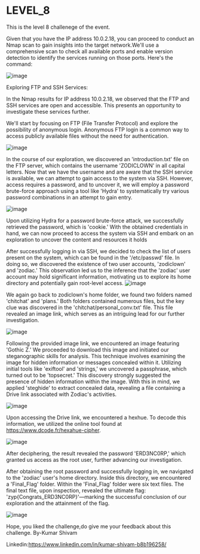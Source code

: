 # LEVEL_8
This is the level 8 challenege of the event.

Given that you have the IP address 10.0.2.18, you can proceed to conduct an Nmap scan to gain insights into the target network.We'll use a comprehensive scan to check all available ports and enable version detection to identify the services running on those ports. Here's the command:

![image](https://github.com/KumarShivam1908/LEVEL_8/assets/119051305/8bcb8283-fd24-4a8f-ab03-11d683d37bc2)

Exploring FTP and SSH Services:

In the Nmap results for IP address 10.0.2.18, we observed that the FTP and SSH services are open and accessible. This presents an opportunity to investigate these services further.

We'll start by focusing on FTP (File Transfer Protocol) and explore the possibility of anonymous login. Anonymous FTP login is a common way to access publicly available files without the need for authentication.

![image](https://github.com/KumarShivam1908/LEVEL_8/assets/119051305/7737379b-9b71-47b2-b8ed-1891bbd581e7)

In the course of our exploration, we discovered an 'introduction.txt' file on the FTP server, which contains the username 'ZODICLOWN' in all capital letters. Now that we have the username and are aware that the SSH service is available, we can attempt to gain access to the system via SSH. However, access requires a password, and to uncover it, we will employ a password brute-force approach using a tool like 'Hydra' to systematically try various password combinations in an attempt to gain entry.

![image](https://github.com/KumarShivam1908/LEVEL_8/assets/119051305/a21f0a10-2cee-4a1d-bb01-42d9b5f13c3e)

Upon utilizing Hydra for a password brute-force attack, we successfully retrieved the password, which is 'cookie.' With the obtained credentials in hand, we can now proceed to access the system via SSH and embark on an exploration to uncover the content and resources it holds

After successfully logging in via SSH, we decided to check the list of users present on the system, which can be found in the '/etc/passwd' file. In doing so, we discovered the existence of two user accounts, 'zodiclown' and 'zodiac.' This observation led us to the inference that the 'zodiac' user account may hold significant information, motivating us to explore its home directory and potentially gain root-level access.
![image](https://github.com/KumarShivam1908/LEVEL_8/assets/119051305/76410b2b-25b0-46dd-9b4f-10100b3c5f8e)



We again go back to zodiclown's home folder, we found two folders named 'chitchat' and 'plans.' Both folders contained numerous files, but the key clue was discovered in the 'chitchat/personal_conv.txt' file. This file revealed an image link, which serves as an intriguing lead for our further investigation.

![image](https://github.com/KumarShivam1908/LEVEL_8/assets/119051305/6856edcd-a3a0-440a-897f-63f1c9bce78f)

Following the provided image link, we encountered an image featuring 'Gothic Z.' We proceeded to download this image and initiated our steganographic skills for analysis. This technique involves examining the image for hidden information or messages concealed within it.
Utilizing initial tools like 'exiftool' and 'strings,' we uncovered a passphrase, which turned out to be 'topsecret.' This discovery strongly suggested the presence of hidden information within the image. With this in mind, we applied 'steghide' to extract concealed data, revealing a file containing a Drive link associated with Zodiac's activities.

![image](https://github.com/KumarShivam1908/LEVEL_8/assets/119051305/eb4d0295-72c5-4496-a80f-c8df1a381e56)

Upon accessing the Drive link, we encountered a hexhue. To decode this information, we utilized the online tool found at https://www.dcode.fr/hexahue-cipher.

![image](https://github.com/KumarShivam1908/LEVEL_8/assets/119051305/8af5160e-be15-4a35-91e4-fa61a0538f15)

After deciphering, the result revealed the password 'ERD3NC0RP,' which granted us access as the root user, further advancing our investigation.

After obtaining the root password and successfully logging in, we navigated to the 'zodiac' user's home directory. Inside this directory, we encountered a 'Final_Flag' folder. Within the 'Final_Flag' folder were six text files. The final text file, upon inspection, revealed the ultimate flag: 'zyp{Congrats_ERD3NC0RP}'—marking the successful conclusion of our exploration and the attainment of the flag.

![image](https://github.com/KumarShivam1908/LEVEL_8/assets/119051305/6ada329a-d738-44de-81f6-29db09be6caa)


Hope, you liked the challenge,do give me your feedback about this challenge.
By-Kumar Shivam

Linkedin:https://www.linkedin.com/in/kumar-shivam-b8b196258/



















